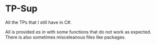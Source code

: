 # TP-Sup
All the TPs that I still have in C#.  

All is provided *as in* with some functions that do not work as expected.  
There is also sometimes misceleanous files like packages.

